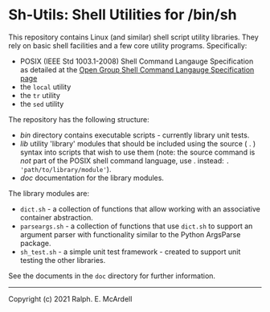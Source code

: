 # Sh-Utils: Shell Utilities for /bin/sh

This repository contains Linux (and similar) shell script utility libraries. They rely on basic shell facilities and a few core utility programs. Specifically:

- POSIX (IEEE Std 1003.1-2008) Shell Command Langauge Specification as detailed at the [Open Group Shell Command Langauge Specification page](https://pubs.opengroup.org/onlinepubs/9699919799/utilities/V3_chap02.html#tag_18_25)
- the `local` utility
- the `tr` utility
- the `sed` utility

The repository has the following structure:

- *bin* directory contains executable scripts - currently library unit tests.
- *lib* utility 'library'  modules that should be included using the source ( . ) syntax into scripts that wish to use them (note: the source command is *not* part of the POSIX shell command language, use . instead: `. 'path/to/library/module'`).
- *doc* documentation for the library modules.

The library modules are:

- `dict.sh` - a collection of functions that allow working with an associative container abstraction.
- `parseargs.sh` - a collection of functions that use `dict.sh` to support an argument parser with functionality similar to the Python ArgsParse package.
- `sh_test.sh` - a simple unit test framework - created to support unit testing the other libraries.

See the documents in the `doc` directory for further information.

---
Copyright (c) 2021 Ralph. E. McArdell
